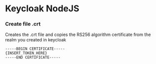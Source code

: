 # Keycloak NodeJS

### Create file .crt

Creates the .crt file and copies the RS256 algorithm certificate from the realm you created in keycloak

```
-----BEGIN CERTIFICATE-----
{INSERT_TOKEN_HERE}
-----END CERTIFICATE-----
```
